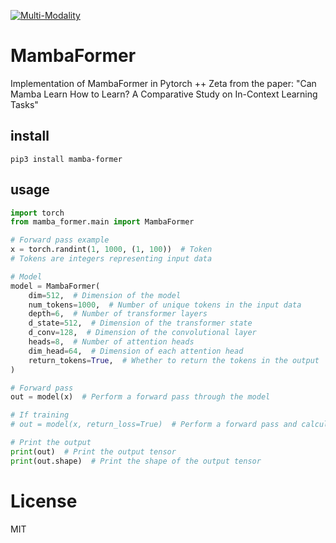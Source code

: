 [![Multi-Modality](agorabanner.png)](https://discord.gg/qUtxnK2NMf)

# MambaFormer
Implementation of MambaFormer in Pytorch ++ Zeta from the paper: "Can Mamba Learn How to Learn? A Comparative Study on In-Context Learning Tasks"

## install
`pip3 install mamba-former`

## usage
```python
import torch
from mamba_former.main import MambaFormer

# Forward pass example
x = torch.randint(1, 1000, (1, 100))  # Token
# Tokens are integers representing input data

# Model
model = MambaFormer(
    dim=512,  # Dimension of the model
    num_tokens=1000,  # Number of unique tokens in the input data
    depth=6,  # Number of transformer layers
    d_state=512,  # Dimension of the transformer state
    d_conv=128,  # Dimension of the convolutional layer
    heads=8,  # Number of attention heads
    dim_head=64,  # Dimension of each attention head
    return_tokens=True,  # Whether to return the tokens in the output
)

# Forward pass
out = model(x)  # Perform a forward pass through the model

# If training
# out = model(x, return_loss=True)  # Perform a forward pass and calculate the loss

# Print the output
print(out)  # Print the output tensor
print(out.shape)  # Print the shape of the output tensor

```


# License
MIT
